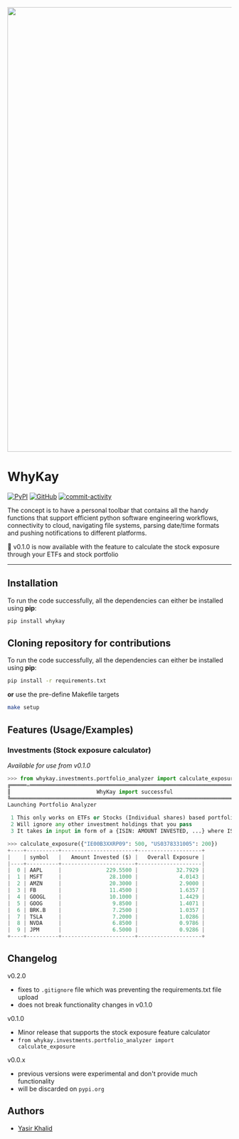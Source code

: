 <p align="center"><img src="https://i.imgur.com/UjLoOG3.jpg" width=1000></p>

# WhyKay

[![PyPI][pypi_badge]][pypi_link] [![GitHub][github_badge]][github_link] [![commit-activity][pulse_badge]][pulse_link] 

The concept is to have a personal toolbar that contains all the handy functions that support efficient python software engineering workflows, connectivity to cloud, navigating file systems, parsing date/time formats and pushing notifications to different platforms.

🚩 v0.1.0 is now available with the feature to calculate the stock exposure through your ETFs and stock portfolio

---

## Installation
To run the code successfully, all the dependencies can either be installed using **pip**:

```bash
pip install whykay
```
## Cloning repository for contributions

To run the code successfully, all the dependencies can either be installed using **pip**:

```bash
pip install -r requirements.txt
```
**or** use the pre-define Makefile targets
 
```bash
make setup
``` 

## Features (Usage/Examples)

### Investments (Stock exposure calculator)
*Available for use from v0.1.0*

```python
>>> from whykay.investments.portfolio_analyzer import calculate_exposure
╔═════=══════════════════════════════════════════════════════════════════════════════════╗
║                           WhyKay import successful                                     ║
╚════════════════════════════════════════════════════════════════════════════════════════╝
Launching Portfolio Analyzer

 1 This only works on ETFs or Stocks (Individual shares) based portfolio
 2 Will ignore any other investment holdings that you pass
 3 It takes in input in form of a {ISIN: AMOUNT INVESTED, ...} where ISIN uniquely idenfies a holding

>>> calculate_exposure({"IE00B3XXRP09": 500, "US0378331005": 200})
+----+----------+-----------------------+--------------------+
|    | symbol   |   Amount Invested ($) |   Overall Exposure |
|----+----------+-----------------------+--------------------|
|  0 | AAPL     |              229.5500 |            32.7929 |
|  1 | MSFT     |               28.1000 |             4.0143 |
|  2 | AMZN     |               20.3000 |             2.9000 |
|  3 | FB       |               11.4500 |             1.6357 |
|  4 | GOOGL    |               10.1000 |             1.4429 |
|  5 | GOOG     |                9.8500 |             1.4071 |
|  6 | BRK.B    |                7.2500 |             1.0357 |
|  7 | TSLA     |                7.2000 |             1.0286 |
|  8 | NVDA     |                6.8500 |             0.9786 |
|  9 | JPM      |                6.5000 |             0.9286 |
+----+----------+-----------------------+--------------------+
```

## Changelog

v0.2.0
- fixes to `.gitignore` file which was preventing the requirements.txt file upload
- does not break functionality changes in v0.1.0

v0.1.0
- Minor release that supports the stock exposure feature calculator
- `from whykay.investments.portfolio_analyzer import calculate_exposure` 

v0.0.x
- previous versions were experimental and don't provide much functionality
- will be discarded on `pypi.org`

## Authors

- [Yasir Khalid](www.linkedin.com/in/yasir-khalid)

[github_badge]: https://badgen.net/badge/icon/GitHub?icon=github&color=black&label
[github_link]: https://github.com/yasir-khalid/whykay

[pypi_badge]: https://badgen.net/pypi/v/whykay?icon=pypi&color=0052FF&labelColor=090422
[pypi_link]: https://www.pypi.org/project/whykay/

[pulse_badge]: https://img.shields.io/github/commit-activity/m/yasir-khalid/whykay?color=0052FF&labelColor=090422
[pulse_link]: https://github.com/yasir-khalid/whykay/pulse